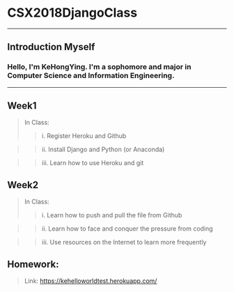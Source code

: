 # CSX2018DjangoClass

***
## Introduction Myself
### Hello, I'm KeHongYing. I'm a sophomore and major in Computer Science and Information Engineering.
***

## Week1
>  In Class:
>>  i. Register Heroku and Github

>>  ii. Install Django and Python (or Anaconda)

>>  iii. Learn how to use Heroku and git

## Week2
>  In Class:
>>  i. Learn how to push and pull the file from Github

>>  ii. Learn how to face and conquer the pressure from coding

>>  iii. Use resources on the Internet to learn more frequently

##  Homework:

> Link: https://kehelloworldtest.herokuapp.com/
